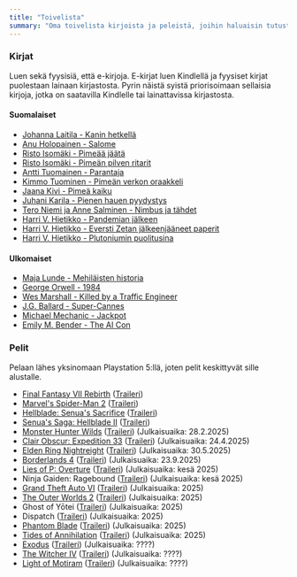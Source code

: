 ```yaml
---
title: "Toivelista"
summary: "Oma toivelista kirjoista ja peleistä, joihin haluaisin tutustua."
---
```


### Kirjat

Luen sekä fyysisiä, että e-kirjoja. E-kirjat luen Kindlellä ja fyysiset kirjat puolestaan lainaan kirjastosta. Pyrin näistä syistä priorisoimaan sellaisia kirjoja, jotka on saatavilla Kindlelle tai lainattavissa kirjastosta.

#### Suomalaiset
- [Johanna Laitila - Kanin hetkellä](https://finna.fi/Record/helmet.2567955)
- [Anu Holopainen - Salome](https://finna.fi/Record/helmet.2576955)
- [Risto Isomäki - Pimeää jäätä](https://finna.fi/Record/helmet.2580600)
- [Risto Isomäki - Pimeän pilven ritarit](https://finna.fi/Record/helmet.1312310)
- [Antti Tuomainen - Parantaja](https://finna.fi/Record/helmet.1963543)
- [Kimmo Tuominen - Pimeän verkon oraakkeli](https://finna.fi/Record/helmet.2350636)
- [Jaana Kivi - Pimeä kaiku](https://finna.fi/Record/helmet.2546075)
- [Juhani Karila - Pienen hauen pyydystys](https://finna.fi/Record/3amk.289958?sid=4731210460)
- [Tero Niemi ja Anne Salminen - Nimbus ja tähdet](https://finna.fi/Record/anders.434340?sid=4731210901)
- [Harri V. Hietikko - Pandemian jälkeen](https://finna.fi/Record/helmet.2322422)
- [Harri V. Hietikko - Eversti Zetan jälkeenjääneet paperit](https://finna.fi/Record/helmet.2387733)
- [Harri V. Hietikko - Plutoniumin puolitusina](https://finna.fi/Record/helmet.2605434)

#### Ulkomaiset
- [Maja Lunde - Mehiläisten historia ](https://finna.fi/Record/anders.1536207?sid=4731210985)
- [George Orwell - 1984](https://finna.fi/Record/anders.1859482?sid=4740060559)
- [Wes Marshall - Killed by a Traffic Engineer](https://www.killedbyatrafficengineer.com/)
- [J.G. Ballard - Super-Cannes](https://finna.fi/Record/helmet.1651504?sid=4761986339)
- [Michael Mechanic - Jackpot](https://michaelmechanic.com/jackpot-about-book-author/)
- [Emily M. Bender - The AI Con](https://thecon.ai)

### Pelit

Pelaan lähes yksinomaan Playstation 5:llä, joten pelit keskittyvät sille alustalle.

- [Final Fantasy VII Rebirth](https://ffvii.square-enix-games.com/en-us/games/rebirth) ([Traileri](https://www.youtube.com/watch?v=tUaWUyaeXhs))
- [Marvel's Spider-Man 2](https://insomniac.games/game/marvels-spider-man-2/) ([Traileri](https://www.youtube.com/watch?v=nq1M_Wc4FIc))
- [Hellblade: Senua's Sacrifice](https://www.hellblade.com/) ([Traileri](https://www.youtube.com/watch?v=fBJ0ifVtK5c))
- [Senua's Saga: Hellblade II](https://senuassaga.com/) ([Traileri](https://www.youtube.com/watch?v=3VYGOkMnGCE))
- [Monster Hunter Wilds](https://www.monsterhunter.com/wilds/) ([Traileri](https://www.youtube.com/watch?v=Q9p4uj0mHBQ)) (Julkaisuaika: 28.2.2025)
- [Clair Obscur: Expedition 33](https://www.expedition33.com/) ([Traileri](https://www.youtube.com/watch?v=-qgOZDRDynw)) (Julkaisuaika: 24.4.2025)
- [Elden Ring Nightreight](https://www.nightreign.com) ([Traileri](https://www.youtube.com/watch?v=Djtsw5k_DNc)) (Julkaisuaika: 30.5.2025)
- [Borderlands 4](https://borderlands.2k.com) ([Traileri](https://www.youtube.com/watch?v=26vY2GMfYTw)) (Julkaisuaika: 23.9.2025)
- [Lies of P: Overture](https://www.liesofp.com/en-us) ([Traileri](https://www.youtube.com/watch?v=b-pBtuYX6zc)) (Julkaisuaika: kesä 2025)
- Ninja Gaiden: Ragebound ([Traileri](https://www.youtube.com/watch?v=d8DK6Dl3RvA)) (Julkaisuaika: kesä 2025)
- [Grand Theft Auto VI](https://www.rockstargames.com/VI) ([Traileri](https://www.youtube.com/watch?v=QdBZY2fkU-0)) (Julkaisuaika: 2025)
- [The Outer Worlds 2](https://outerworlds2.obsidian.net) ([Traileri](https://www.youtube.com/watch?v=s7Xm7sy4tw4)) (Julkaisuaika: 2025)
- Ghost of Yōtei ([Traileri](https://www.youtube.com/watch?v=7z7kqwuf0a8)) (Julkaisuaika: 2025)
- Dispatch ([Traileri](https://www.youtube.com/watch?v=ZbERWU5bc50)) (Julkaisuaika: 2025)
- [Phantom Blade](https://pbz.s-game.com) ([Traileri](https://www.youtube.com/watch?v=byaeiTQ804E)) (Julkaisuaika: 2025) 
- [Tides of Annihilation](https://global.playtoa.com) ([Traileri](https://www.youtube.com/watch?v=bIS17vWhFnU)) (Julkaisuaika: 2025)
- [Exodus](https://www.exodusgame.com) ([Traileri](https://www.youtube.com/watch?v=DmJxSKn47EE)) (Julkaisuaika: ????)
- [The Witcher IV](https://www.thewitcher.com/fi/en/witcher4) ([Traileri](https://www.youtube.com/watch?v=54dabgZJ5YA)) (Julkaisuaika: ????)
- [Light of Motiram](https://lightofmotiram.com/EN/) ([Traileri](https://www.youtube.com/watch?v=7bABDo5r5fg)) (Julkaisuaika: ????)
